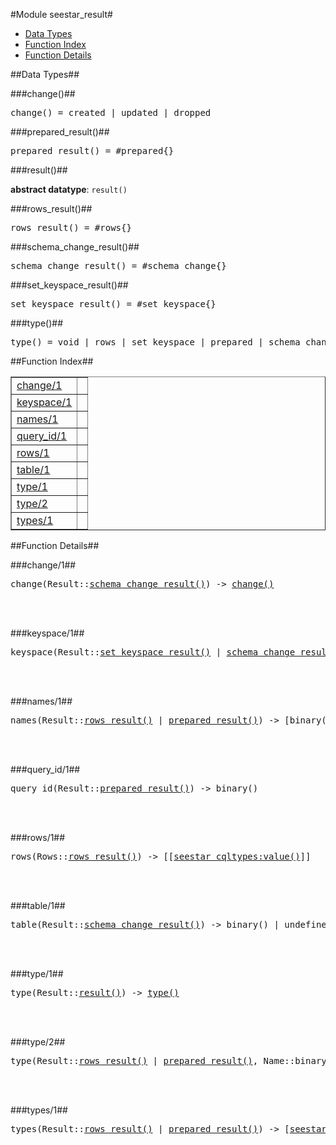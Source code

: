 

#Module seestar_result#
* [Data Types](#types)
* [Function Index](#index)
* [Function Details](#functions)



<a name="types"></a>

##Data Types##




###<a name="type-change">change()</a>##



<pre>change() = created | updated | dropped</pre>



###<a name="type-prepared_result">prepared_result()</a>##



<pre>prepared_result() = #prepared{}</pre>



###<a name="type-result">result()</a>##



__abstract datatype__: `result()`



###<a name="type-rows_result">rows_result()</a>##



<pre>rows_result() = #rows{}</pre>



###<a name="type-schema_change_result">schema_change_result()</a>##



<pre>schema_change_result() = #schema_change{}</pre>



###<a name="type-set_keyspace_result">set_keyspace_result()</a>##



<pre>set_keyspace_result() = #set_keyspace{}</pre>



###<a name="type-type">type()</a>##



<pre>type() = void | rows | set_keyspace | prepared | schema_change</pre>
<a name="index"></a>

##Function Index##


<table width="100%" border="1" cellspacing="0" cellpadding="2" summary="function index"><tr><td valign="top"><a href="#change-1">change/1</a></td><td></td></tr><tr><td valign="top"><a href="#keyspace-1">keyspace/1</a></td><td></td></tr><tr><td valign="top"><a href="#names-1">names/1</a></td><td></td></tr><tr><td valign="top"><a href="#query_id-1">query_id/1</a></td><td></td></tr><tr><td valign="top"><a href="#rows-1">rows/1</a></td><td></td></tr><tr><td valign="top"><a href="#table-1">table/1</a></td><td></td></tr><tr><td valign="top"><a href="#type-1">type/1</a></td><td></td></tr><tr><td valign="top"><a href="#type-2">type/2</a></td><td></td></tr><tr><td valign="top"><a href="#types-1">types/1</a></td><td></td></tr></table>


<a name="functions"></a>

##Function Details##

<a name="change-1"></a>

###change/1##


<pre>change(Result::<a href="#type-schema_change_result">schema_change_result()</a>) -> <a href="#type-change">change()</a></pre>
<br></br>


<a name="keyspace-1"></a>

###keyspace/1##


<pre>keyspace(Result::<a href="#type-set_keyspace_result">set_keyspace_result()</a> | <a href="#type-schema_change_result">schema_change_result()</a>) -> binary()</pre>
<br></br>


<a name="names-1"></a>

###names/1##


<pre>names(Result::<a href="#type-rows_result">rows_result()</a> | <a href="#type-prepared_result">prepared_result()</a>) -> [binary()]</pre>
<br></br>


<a name="query_id-1"></a>

###query_id/1##


<pre>query_id(Result::<a href="#type-prepared_result">prepared_result()</a>) -> binary()</pre>
<br></br>


<a name="rows-1"></a>

###rows/1##


<pre>rows(Rows::<a href="#type-rows_result">rows_result()</a>) -> [[<a href="seestar_cqltypes.md#type-value">seestar_cqltypes:value()</a>]]</pre>
<br></br>


<a name="table-1"></a>

###table/1##


<pre>table(Result::<a href="#type-schema_change_result">schema_change_result()</a>) -> binary() | undefined</pre>
<br></br>


<a name="type-1"></a>

###type/1##


<pre>type(Result::<a href="#type-result">result()</a>) -> <a href="#type-type">type()</a></pre>
<br></br>


<a name="type-2"></a>

###type/2##


<pre>type(Result::<a href="#type-rows_result">rows_result()</a> | <a href="#type-prepared_result">prepared_result()</a>, Name::binary()) -> <a href="seestar_cqltypes.md#type-type">seestar_cqltypes:type()</a></pre>
<br></br>


<a name="types-1"></a>

###types/1##


<pre>types(Result::<a href="#type-rows_result">rows_result()</a> | <a href="#type-prepared_result">prepared_result()</a>) -> [<a href="seestar_cqltypes.md#type-type">seestar_cqltypes:type()</a>]</pre>
<br></br>


